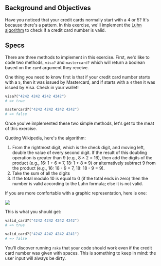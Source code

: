## Background and Objectives

Have you noticed that your credit cards normally start with a 4 or 5? It's because there's a pattern.
In this exercise, we'll implement the
[Luhn algorithm](https://en.wikipedia.org/wiki/Luhn_algorithm) to check if a credit card number is valid.

## Specs

There are three methods to implement in this exercise. First, we'd like to code two methods,
`visa?` and `mastercard?` which will return a boolean based on the `card` argument they receive.

One thing you need to know first is that if your credit card number starts with a `5`, then it was issued by Mastercard, and if starts with a `4` then it was issued by Visa. Check in your wallet!

```ruby
visa?("4242 4242 4242 4242")
# => true

mastercard?("4242 4242 4242 4242")
# => false
```

Once you've implemented these two simple methods, let's get to the meat of this exercise.

Quoting Wikipedia, here's the algorithm:

1. From the rightmost digit, which is the check digit, and moving left, double the value of every second digit. If the result of this doubling operation is greater than 9 (e.g., 8 × 2 = 16), then add the digits of the product (e.g., 16: 1 + 6 = 7, 18: 1 + 8 = 9) or alternatively subtract 9 from the product (e.g., 16: 16 - 9 = 7, 18: 18 - 9 = 9).
1. Take the sum of all the digits
1. If the total modulo 10 is equal to 0 (if the total ends in zero) then the number is valid according to the Luhn formula; else it is not valid.

If you are more comfortable with a graphic representation, here is one:

![](https://i.stack.imgur.com/Cenb3.png)

This is what you should get:

```ruby
valid_card?("4242 4242 4242 4242")
# => true

valid_card?("4242 4242 4242 4241")
# => false
```

You'll discover running `rake` that your code should work even if the credit card number was given with spaces. This is something to keep in mind: the user input will always be dirty.

